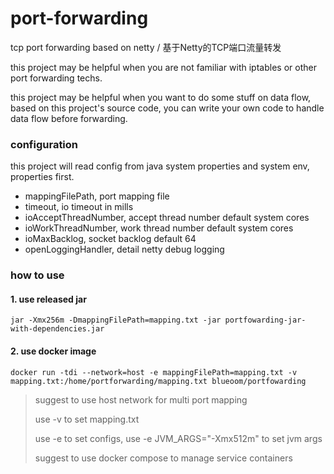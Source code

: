 # port-forwarding
tcp port forwarding based on netty / 基于Netty的TCP端口流量转发

this project may be helpful when you are not familiar with iptables or other port forwarding techs.

this project may be helpful when you want to do some stuff on data flow, based on this project's source code, you can write your own code to handle data flow before forwarding.

### configuration
this project will read config from java system properties and system env, properties first.

* mappingFilePath,  port mapping file 
* timeout, io timeout in mills
* ioAcceptThreadNumber, accept thread number default system cores
* ioWorkThreadNumber, work thread number default system cores
* ioMaxBacklog, socket backlog default 64
* openLoggingHandler, detail netty debug logging

### how to use
#### 1. use released jar
~~~ shell script
jar -Xmx256m -DmappingFilePath=mapping.txt -jar portfowarding-jar-with-dependencies.jar
~~~

#### 2. use docker image
~~~ shell script
docker run -tdi --network=host -e mappingFilePath=mapping.txt -v mapping.txt:/home/portforwarding/mapping.txt blueoom/portfowarding 
~~~
> suggest to use host network for multi port mapping
>
> use -v to set mapping.txt
>
> use -e to set configs, use -e JVM_ARGS="-Xmx512m" to set jvm args 
>
> suggest to use docker compose to manage service containers